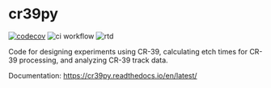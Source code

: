 # cr39py
[![codecov](https://codecov.io/gh/pheuer/cr39py/branch/main/graph/badge.svg?token=K0JA0QCH3S)](https://codecov.io/gh/pheuer/cr39py)
![ci workflow](https://github.com/pheuer/cr39py/actions/workflows/ci.yml/badge.svg)
![rtd](https://readthedocs.org/projects/cr39py/badge/?version=latest&style=flat)

Code for designing experiments using CR-39, calculating etch times for CR-39 processing, and analyzing CR-39 track data.

Documentation: https://cr39py.readthedocs.io/en/latest/
